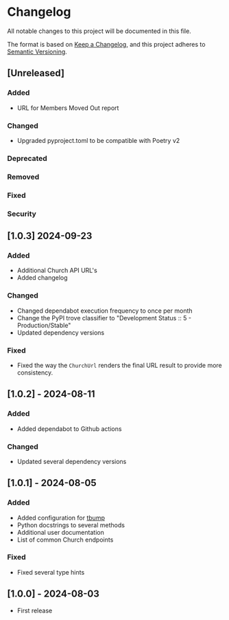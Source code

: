 # Changelog

All notable changes to this project will be documented in this file.

The format is based on [Keep a Changelog](https://keepachangelog.com/en/1.1.0/),
and this project adheres to [Semantic Versioning](https://semver.org/spec/v2.0.0.html).

## [Unreleased]

### Added

- URL for Members Moved Out report

### Changed

- Upgraded pyproject.toml to be compatible with Poetry v2

### Deprecated
### Removed
### Fixed
### Security

## [1.0.3] 2024-09-23

### Added
- Additional Church API URL's
- Added changelog

### Changed
- Changed dependabot execution frequency to once per month
- Change the PyPI trove classifier to "Development Status :: 5 - Production/Stable"
- Updated dependency versions

### Fixed
- Fixed the way the `ChurchUrl` renders the final URL result to provide more
  consistency.

## [1.0.2] - 2024-08-11

### Added
- Added dependabot to Github actions

### Changed
- Updated several dependency versions

## [1.0.1] - 2024-08-05

### Added
- Added configuration for [tbump](https://github.com/your-tools/tbump)
- Python docstrings to several methods
- Additional user documentation
- List of common Church endpoints

### Fixed
- Fixed several type hints

## [1.0.0] - 2024-08-03
- First release
